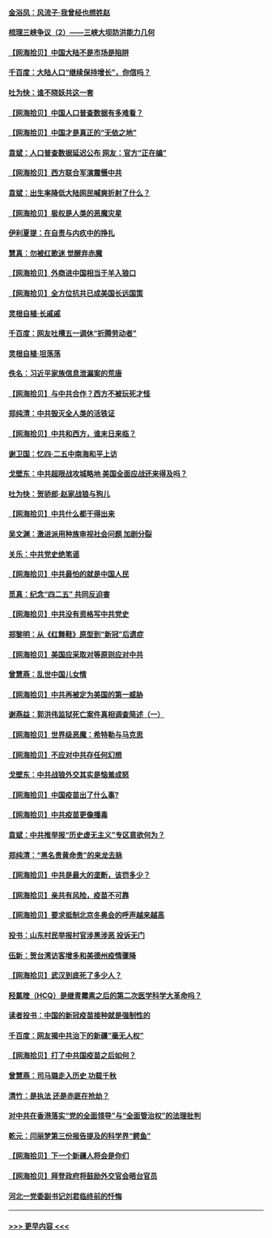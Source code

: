 #### [金浴凤：风流子‧我曾经也想姓赵](../pages/nsc993/n12920911.md?t=05041152) 
#### [梳理三峡争议（2）——三峡大坝防洪能力几何](../pages/nsc993/n12920173.md?t=05041152) 
#### [【网海拾贝】中国大陆不是市场是陷阱](../pages/nsc993/n12920143.md?t=05041152) 
#### [千百度：大陆人口“继续保持增长”，你信吗？](../pages/nsc993/n12918946.md?t=05041152) 
#### [吐为快：谁不晓妖共这一套](../pages/nsc993/n12918941.md?t=05041152) 
#### [【网海拾贝】中国人口普查数据有多难看？](../pages/nsc993/n12917822.md?t=05041152) 
#### [【网海拾贝】中国才是真正的“无依之地”](../pages/nsc993/n12915845.md?t=05041152) 
#### [袁斌：人口普查数据延迟公布 网友：官方“正在编”](../pages/nsc993/n12915748.md?t=05041152) 
#### [【网海拾贝】西方联合军演震慑中共](../pages/nsc993/n12913466.md?t=05041152) 
#### [袁斌：出生率降低大陆网民喊爽折射了什么？](../pages/nsc993/n12913365.md?t=05041152) 
#### [【网海拾贝】极权是人类的恶魔灾星](../pages/nsc993/n12910697.md?t=05041152) 
#### [伊利夏提：在自责与内疚中的挣扎](../pages/nsc993/n12910493.md?t=05041152) 
#### [慧真：勿被红歌迷 觉醒弃赤魔](../pages/nsc993/n12910485.md?t=05041152) 
#### [【网海拾贝】外商进中国相当于羊入狼口](../pages/nsc993/n12908274.md?t=05041152) 
#### [【网海拾贝】全方位抗共已成美国长远国策](../pages/nsc993/n12906878.md?t=05041152) 
#### [灵根自植‧长戚戚](../pages/nsc993/n12905585.md?t=05041152) 
#### [千百度：网友吐槽五一调休“折腾劳动者”](../pages/nsc993/n12905934.md?t=05041152) 
#### [灵根自植‧坦荡荡](../pages/nsc993/n12905562.md?t=05041152) 
#### [佚名：习近平家族信息泄漏案的荒唐](../pages/nsc993/n12904705.md?t=05041152) 
#### [【网海拾贝】与中共合作？西方不被玩死才怪](../pages/nsc993/n12903873.md?t=05041152) 
#### [郑纯清：中共毁灭全人类的活铁证](../pages/nsc993/n12903785.md?t=05041152) 
#### [【网海拾贝】中共和西方，谁末日来临？](../pages/nsc993/n12903482.md?t=05041152) 
#### [谢卫国：忆四‧二五中南海和平上访](../pages/nsc993/n12902192.md?t=05041152) 
#### [戈壁东：中共超限战攻城略地 美国全面应战还来得及吗？](../pages/nsc993/n12902297.md?t=05041152) 
#### [吐为快：贺骄郎‧赵家战狼与狗儿](../pages/nsc993/n12902280.md?t=05041152) 
#### [【网海拾贝】中共什么都干得出来](../pages/nsc993/n12897500.md?t=05041152) 
#### [吴文渊：激进派用种族审视社会问题 加剧分裂](../pages/nsc993/n12893881.md?t=05041152) 
#### [关乐：中共党史绝笔谣](../pages/nsc993/n12897270.md?t=05041152) 
#### [【网海拾贝】中共最怕的就是中国人民](../pages/nsc993/n12894705.md?t=05041152) 
#### [觅真：纪念“四二五” 共同反迫害](../pages/nsc993/n12894553.md?t=05041152) 
#### [【网海拾贝】中共没有资格写中共党史](../pages/nsc993/n12892231.md?t=05041152) 
#### [郑黎明：从《红舞鞋》原型到“新冠”后遗症](../pages/nsc993/n12890469.md?t=05041152) 
#### [【网海拾贝】美国应采取对等原则应对中共](../pages/nsc993/n12889176.md?t=05041152) 
#### [曾慧燕：乱世中国儿女情](../pages/nsc993/n12887931.md?t=05041152) 
#### [【网海拾贝】中共再被定为美国的第一威胁](../pages/nsc993/n12887580.md?t=05041152) 
#### [谢燕益：郭洪伟监狱死亡案件真相调查简述（一）](../pages/nsc993/n12885648.md?t=05041152) 
#### [【网海拾贝】世界级恶魔：希特勒与马克思](../pages/nsc993/n12884062.md?t=05041152) 
#### [【网海拾贝】不应对中共存任何幻想](../pages/nsc993/n12881460.md?t=05041152) 
#### [戈壁东：中共战狼外交其实是恼羞成怒](../pages/nsc993/n12880392.md?t=05041152) 
#### [【网海拾贝】中国疫苗出了什么事?](../pages/nsc993/n12879124.md?t=05041152) 
#### [【网海拾贝】中共疫苗更像播毒](../pages/nsc993/n12876631.md?t=05041152) 
#### [袁斌：中共推举报“历史虚无主义”专区意欲何为？](../pages/nsc993/n12876530.md?t=05041152) 
#### [郑纯清：“黑名贵黄命贵”的来龙去脉](../pages/nsc993/n12875589.md?t=05041152) 
#### [【网海拾贝】中共是最大的垄断，该罚多少？](../pages/nsc993/n12874006.md?t=05041152) 
#### [【网海拾贝】亲共有风险，疫苗不可靠](../pages/nsc993/n12872224.md?t=05041152) 
#### [【网海拾贝】要求抵制北京冬奥会的呼声越来越高](../pages/nsc993/n12868962.md?t=05041152) 
#### [投书：山东村民举报村官涉黑涉恶 投诉无门](../pages/nsc993/n12869726.md?t=05041152) 
#### [伍新：贺台湾访客增多和美德州疫情骤降](../pages/nsc993/n12865651.md?t=05041152) 
#### [【网海拾贝】武汉到底死了多少人？](../pages/nsc993/n12863707.md?t=05041152) 
#### [羟氯喹（HCQ）是继青霉素之后的第二次医学科学大革命吗？](../pages/nsc993/n12638564.md?t=05041152) 
#### [读者投书：中国的新冠疫苗接种就是强制性的](../pages/nsc993/n12859932.md?t=05041152) 
#### [千百度：网友揭中共治下的新疆“毫无人权”](../pages/nsc993/n12858385.md?t=05041152) 
#### [【网海拾贝】打了中共国疫苗之后如何？](../pages/nsc993/n12857866.md?t=05041152) 
#### [曾慧燕：司马璐走入历史 功载千秋](../pages/nsc993/n12856996.md?t=05041152) 
#### [清竹：是执法 还是赤匪在抢劫？](../pages/nsc993/n12856952.md?t=05041152) 
#### [对中共在香港落实“党的全面领导”与“全面管治权”的法理批判](../pages/nsc993/n12856929.md?t=05041152) 
#### [乾元：闫丽梦第三份报告提及的科学界“鳄鱼”](../pages/nsc993/n12855985.md?t=05041152) 
#### [【网海拾贝】下一个新疆人将会是你们](../pages/nsc993/n12855864.md?t=05041152) 
#### [【网海拾贝】拜登政府将鼓励外交官会晤台官员](../pages/nsc993/n12853615.md?t=05041152) 
#### [河北一党委副书记刘君临终前的忏悔](../pages/nsc993/n12849420.md?t=05041152) 

----
#### [ >>> 更早内容 <<< ](../indexes/nsc993-earlier.md)
